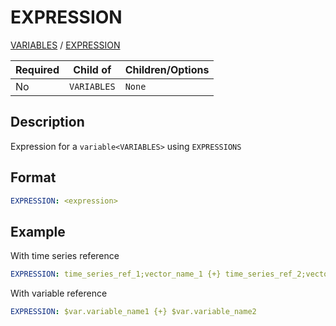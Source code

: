 # EXPRESSION
 
[VARIABLES](/about/references/keywords/VARIABLES.md) / 
[EXPRESSION](/about/references/keywords/EXPRESSION.md)

| Required   | Child of                  | Children/Options                   |
|------------|---------------------------|------------------------------------|
| No         | `VARIABLES`         | `None`   |

## Description
Expression for a `variable<VARIABLES>` using `EXPRESSIONS`

## Format
~~~~~~~~yaml
EXPRESSION: <expression>
~~~~~~~~

## Example

With time series reference

~~~~~~~~yaml
EXPRESSION: time_series_ref_1;vector_name_1 {+} time_series_ref_2;vector_name_2 {*} (time_series_ref_3;vector_name_3 > 0)
~~~~~~~~

With variable reference

~~~~~~~~yaml
EXPRESSION: $var.variable_name1 {+} $var.variable_name2
~~~~~~~~
